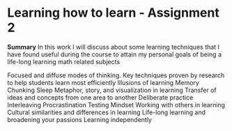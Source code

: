 # Learning how to learn - Assignment 2
**Summary**
In this work I will discuss about some learning techniques that I have found useful during the course to attain my personal goals of being a life-long learning math related subjects

Focused and diffuse modes of thinking.
Key techniques proven by research to help students learn most efficiently
Illusions of learning
Memory
Chunking
Sleep
Metaphor, story, and visualization in learning
Transfer of ideas and concepts from one area to another
Deliberate practice
Interleaving
Procrastination
Testing
Mindset
Working with others in learning
Cultural similarities and differences in learning
Life-long learning and broadening your passions
Learning independently

